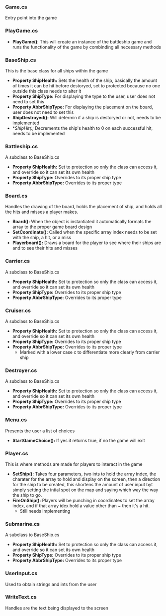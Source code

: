 ### Game.cs
Entry point into the game

### PlayGame.cs
- **PlayGame()**: This will create an instance of the battleship game and runs the functionality of the game by combinding all necessary methods

### BaseShip.cs
This is the base class for all ships within the game
- **Property ShipHealth:** Sets the health of the ship, basically the amount of times it can be hit before destoryed, set to protected because no one outside this class needs to alter it
- **Property ShipType:** For displaying the type to the user, user does not need to set this
- **Property AbbrShipType:** For displaying the placement on the board, user does not need to set this
- **ShipDestroyed():** Will determin if a ship is destoryed or not, needs to be implemented
- **ShipHit(:;* Decrements the ship's health to 0 on each successful hit, needs to be implemented

### Battleship.cs
A subclass to BaseShip.cs
- **Property ShipHealth:** Set to protection so only the class can access it, and override so it can set its own health
- **Property ShipType:** Overrides to its proper ship type
- **Property AbbrShipType:** Overrides to its proper type

### Board.cs
Handles the drawing of the board, holds the placement of ship, and holds all the hits and misses a player makes.
- **Board():** When the object is instantiated it automatically formats the array to the proper game board design
- **SetCoordinate():** Called when the specific array index needs to be set with the ship, a hit, or a miss
- **Playerboard():** Draws a board for the player to see where their ships are and to see their hits and misses

### Carrier.cs
A subclass to BaseShip.cs
- **Property ShipHealth:** Set to protection so only the class can access it, and override so it can set its own health
- **Property ShipType:** Overrides to its proper ship type
- **Property AbbrShipType**: Overrides to its proper type

### Cruiser.cs
A subclass to BaseShip.cs
- **Property ShipHealth:** Set to protection so only the class can access it, and override so it can set its own health
- **Property ShipType:** Overrides to its proper ship type
- **Property AbbrShipType:** Overrides to its proper type
   - Marked with a lower case c to differentiate more clearly from carrier ship
   
### Destroyer.cs
 A subclass to BaseShip.cs
- **Property ShipHealth:** Set to protection so only the class can access it, and override so it can set its own health
- **Property ShipType:** Overrides to its proper ship type
- **Property AbbrShipType:** Overrides to its proper type

### Menu.cs
Presents the user a list of choices
- **StartGameChoice():** If yes it returns true, if no the game will exit

### Player.cs
This is where methods are made for players to interact in the game
- **SetShip():** Takes four parameters, two ints to hold the array index, the charater for the array to hold and display on the screen, then a direction for the ship to be created, this shortens the amount of user input byt simply setting the intial spot on the map and saying which way the way the ship to go.
- **FireOnShip():** Players will be punching in coordinates to set the array index, and if that array idex hold a value other than ~ then it's a hit.
   - Still needs implementing 

### Submarine.cs
 A subclass to BaseShip.cs
- **Property ShipHealth:** Set to protection so only the class can access it, and override so it can set its own health
- **Property ShipType:** Overrides to its proper ship type
- **Property AbbrShipType:** Overrides to its proper type

### UserInput.cs
Used to obtain strings and ints from the user

### WriteText.cs
Handles are the text being displayed to the screen
